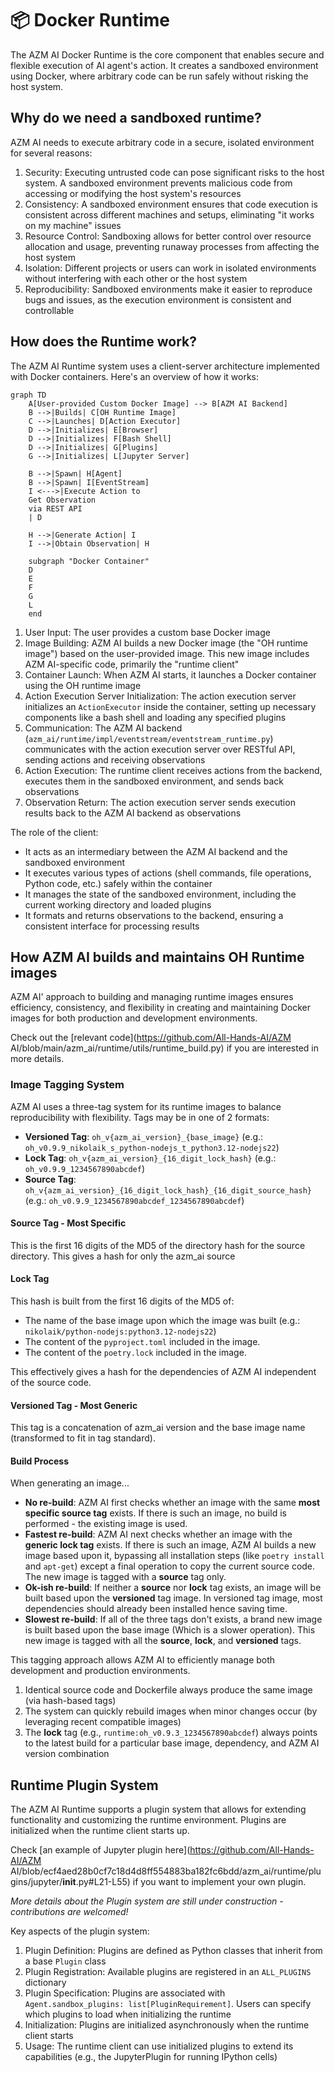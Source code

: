 # 📦 Docker Runtime

The AZM AI Docker Runtime is the core component that enables secure and flexible execution of AI agent's action.
It creates a sandboxed environment using Docker, where arbitrary code can be run safely without risking the host system.

## Why do we need a sandboxed runtime?

AZM AI needs to execute arbitrary code in a secure, isolated environment for several reasons:

1. Security: Executing untrusted code can pose significant risks to the host system. A sandboxed environment prevents malicious code from accessing or modifying the host system's resources
2. Consistency: A sandboxed environment ensures that code execution is consistent across different machines and setups, eliminating "it works on my machine" issues
3. Resource Control: Sandboxing allows for better control over resource allocation and usage, preventing runaway processes from affecting the host system
4. Isolation: Different projects or users can work in isolated environments without interfering with each other or the host system
5. Reproducibility: Sandboxed environments make it easier to reproduce bugs and issues, as the execution environment is consistent and controllable

## How does the Runtime work?

The AZM AI Runtime system uses a client-server architecture implemented with Docker containers. Here's an overview of how it works:

```mermaid
graph TD
    A[User-provided Custom Docker Image] --> B[AZM AI Backend]
    B -->|Builds| C[OH Runtime Image]
    C -->|Launches| D[Action Executor]
    D -->|Initializes| E[Browser]
    D -->|Initializes| F[Bash Shell]
    D -->|Initializes| G[Plugins]
    G -->|Initializes| L[Jupyter Server]

    B -->|Spawn| H[Agent]
    B -->|Spawn| I[EventStream]
    I <--->|Execute Action to
    Get Observation
    via REST API
    | D

    H -->|Generate Action| I
    I -->|Obtain Observation| H

    subgraph "Docker Container"
    D
    E
    F
    G
    L
    end
```

1. User Input: The user provides a custom base Docker image
2. Image Building: AZM AI builds a new Docker image (the "OH runtime image") based on the user-provided image. This new image includes AZM AI-specific code, primarily the "runtime client"
3. Container Launch: When AZM AI starts, it launches a Docker container using the OH runtime image
4. Action Execution Server Initialization: The action execution server initializes an `ActionExecutor` inside the container, setting up necessary components like a bash shell and loading any specified plugins
5. Communication: The AZM AI backend (`azm_ai/runtime/impl/eventstream/eventstream_runtime.py`) communicates with the action execution server over RESTful API, sending actions and receiving observations
6. Action Execution: The runtime client receives actions from the backend, executes them in the sandboxed environment, and sends back observations
7. Observation Return: The action execution server sends execution results back to the AZM AI backend as observations

The role of the client:

- It acts as an intermediary between the AZM AI backend and the sandboxed environment
- It executes various types of actions (shell commands, file operations, Python code, etc.) safely within the container
- It manages the state of the sandboxed environment, including the current working directory and loaded plugins
- It formats and returns observations to the backend, ensuring a consistent interface for processing results

## How AZM AI builds and maintains OH Runtime images

AZM AI' approach to building and managing runtime images ensures efficiency, consistency, and flexibility in creating and maintaining Docker images for both production and development environments.

Check out the [relevant code](https://github.com/All-Hands-AI/AZM AI/blob/main/azm_ai/runtime/utils/runtime_build.py) if you are interested in more details.

### Image Tagging System

AZM AI uses a three-tag system for its runtime images to balance reproducibility with flexibility.
Tags may be in one of 2 formats:

- **Versioned Tag**: `oh_v{azm_ai_version}_{base_image}` (e.g.: `oh_v0.9.9_nikolaik_s_python-nodejs_t_python3.12-nodejs22`)
- **Lock Tag**: `oh_v{azm_ai_version}_{16_digit_lock_hash}` (e.g.: `oh_v0.9.9_1234567890abcdef`)
- **Source Tag**: `oh_v{azm_ai_version}_{16_digit_lock_hash}_{16_digit_source_hash}`
  (e.g.: `oh_v0.9.9_1234567890abcdef_1234567890abcdef`)

#### Source Tag - Most Specific

This is the first 16 digits of the MD5 of the directory hash for the source directory. This gives a hash
for only the azm_ai source

#### Lock Tag

This hash is built from the first 16 digits of the MD5 of:

- The name of the base image upon which the image was built (e.g.: `nikolaik/python-nodejs:python3.12-nodejs22`)
- The content of the `pyproject.toml` included in the image.
- The content of the `poetry.lock` included in the image.

This effectively gives a hash for the dependencies of AZM AI independent of the source code.

#### Versioned Tag - Most Generic

This tag is a concatenation of azm_ai version and the base image name (transformed to fit in tag standard).

#### Build Process

When generating an image...

- **No re-build**: AZM AI first checks whether an image with the same **most specific source tag** exists. If there is such an image,
  no build is performed - the existing image is used.
- **Fastest re-build**: AZM AI next checks whether an image with the **generic lock tag** exists. If there is such an image,
  AZM AI builds a new image based upon it, bypassing all installation steps (like `poetry install` and
  `apt-get`) except a final operation to copy the current source code. The new image is tagged with a
  **source** tag only.
- **Ok-ish re-build**: If neither a **source** nor **lock** tag exists, an image will be built based upon the **versioned** tag image.
  In versioned tag image, most dependencies should already been installed hence saving time.
- **Slowest re-build**: If all of the three tags don't exists, a brand new image is built based upon the base
  image (Which is a slower operation). This new image is tagged with all the **source**, **lock**, and **versioned** tags.

This tagging approach allows AZM AI to efficiently manage both development and production environments.

1. Identical source code and Dockerfile always produce the same image (via hash-based tags)
2. The system can quickly rebuild images when minor changes occur (by leveraging recent compatible images)
3. The **lock** tag (e.g., `runtime:oh_v0.9.3_1234567890abcdef`) always points to the latest build for a particular base image, dependency, and AZM AI version combination

## Runtime Plugin System

The AZM AI Runtime supports a plugin system that allows for extending functionality and customizing the runtime environment. Plugins are initialized when the runtime client starts up.

Check [an example of Jupyter plugin here](https://github.com/All-Hands-AI/AZM AI/blob/ecf4aed28b0cf7c18d4d8ff554883ba182fc6bdd/azm_ai/runtime/plugins/jupyter/__init__.py#L21-L55) if you want to implement your own plugin.

*More details about the Plugin system are still under construction - contributions are welcomed!*

Key aspects of the plugin system:

1. Plugin Definition: Plugins are defined as Python classes that inherit from a base `Plugin` class
2. Plugin Registration: Available plugins are registered in an `ALL_PLUGINS` dictionary
3. Plugin Specification: Plugins are associated with `Agent.sandbox_plugins: list[PluginRequirement]`. Users can specify which plugins to load when initializing the runtime
4. Initialization: Plugins are initialized asynchronously when the runtime client starts
5. Usage: The runtime client can use initialized plugins to extend its capabilities (e.g., the JupyterPlugin for running IPython cells)
